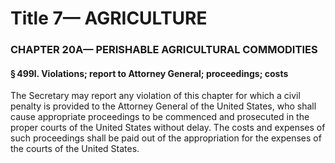 
# Title 7— AGRICULTURE
### CHAPTER 20A— PERISHABLE AGRICULTURAL COMMODITIES
#### § 499l. Violations; report to Attorney General; proceedings; costs

The Secretary may report any violation of this chapter for which a civil penalty is provided to the Attorney General of the United States, who shall cause appropriate proceedings to be commenced and prosecuted in the proper courts of the United States without delay. The costs and expenses of such proceedings shall be paid out of the appropriation for the expenses of the courts of the United States.
